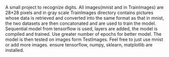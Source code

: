 A small project to recognize digits.
All images(mnist and in TrainImages) are 28*28 pixels and in gray scale
TrainImages directory contains pictures whose data is retrieved and converted into the same format as that in mnist, the two datasets are then concatonated and are used to train the model.
Sequential model from tensorflow is used, layers are added, the model is compiled and trained. Use greater number of epochs for better model.
The model is then tested on images form TestImages. Feel free to just use mnist or add more images.
ensure tensorflow, numpy, sklearn, matplotlib are installed.